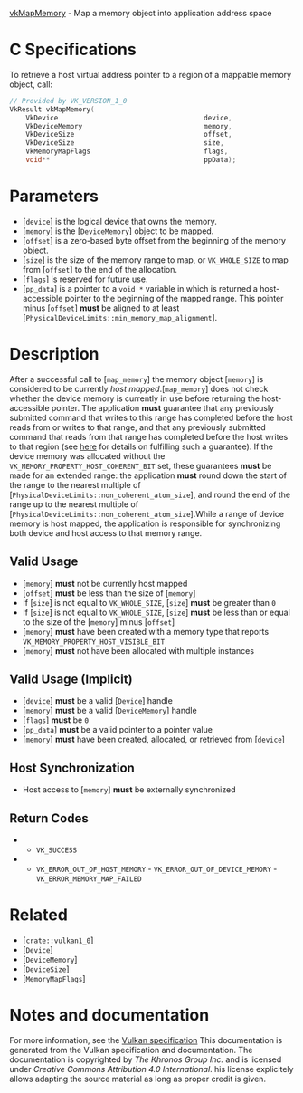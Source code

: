 [vkMapMemory](https://www.khronos.org/registry/vulkan/specs/1.3-extensions/man/html/vkMapMemory.html) - Map a memory object into application address space

# C Specifications
To retrieve a host virtual address pointer to a region of a mappable memory
object, call:
```c
// Provided by VK_VERSION_1_0
VkResult vkMapMemory(
    VkDevice                                    device,
    VkDeviceMemory                              memory,
    VkDeviceSize                                offset,
    VkDeviceSize                                size,
    VkMemoryMapFlags                            flags,
    void**                                      ppData);
```

# Parameters
- [`device`] is the logical device that owns the memory.
- [`memory`] is the [`DeviceMemory`] object to be mapped.
- [`offset`] is a zero-based byte offset from the beginning of the memory object.
- [`size`] is the size of the memory range to map, or `VK_WHOLE_SIZE` to map from [`offset`] to the end of the allocation.
- [`flags`] is reserved for future use.
- [`pp_data`] is a pointer to a `void *` variable in which is returned a host-accessible pointer to the beginning of the mapped range. This pointer minus [`offset`] **must**  be aligned to at least [`PhysicalDeviceLimits::min_memory_map_alignment`].

# Description
After a successful call to [`map_memory`] the memory object [`memory`]
is considered to be currently *host mapped*.[`map_memory`] does not check whether the device memory is currently in
use before returning the host-accessible pointer.
The application  **must**  guarantee that any previously submitted command that
writes to this range has completed before the host reads from or writes to
that range, and that any previously submitted command that reads from that
range has completed before the host writes to that region (see
[here](https://www.khronos.org/registry/vulkan/specs/1.3-extensions/html/vkspec.html#synchronization-submission-host-writes) for details on fulfilling
such a guarantee).
If the device memory was allocated without the
`VK_MEMORY_PROPERTY_HOST_COHERENT_BIT` set, these guarantees  **must**  be
made for an extended range: the application  **must**  round down the start of
the range to the nearest multiple of
[`PhysicalDeviceLimits::non_coherent_atom_size`], and round the end
of the range up to the nearest multiple of
[`PhysicalDeviceLimits::non_coherent_atom_size`].While a range of device memory is host mapped, the application is
responsible for synchronizing both device and host access to that memory
range.
## Valid Usage
-  [`memory`] **must**  not be currently host mapped
-  [`offset`] **must**  be less than the size of [`memory`]
-    If [`size`] is not equal to `VK_WHOLE_SIZE`, [`size`] **must**  be greater than `0`
-    If [`size`] is not equal to `VK_WHOLE_SIZE`, [`size`] **must**  be less than or equal to the size of the [`memory`] minus [`offset`]
-  [`memory`] **must**  have been created with a memory type that reports `VK_MEMORY_PROPERTY_HOST_VISIBLE_BIT`
-  [`memory`] **must**  not have been allocated with multiple instances

## Valid Usage (Implicit)
-  [`device`] **must**  be a valid [`Device`] handle
-  [`memory`] **must**  be a valid [`DeviceMemory`] handle
-  [`flags`] **must**  be `0`
-  [`pp_data`] **must**  be a valid pointer to a pointer value
-  [`memory`] **must**  have been created, allocated, or retrieved from [`device`]

## Host Synchronization
- Host access to [`memory`] **must**  be externally synchronized

## Return Codes
*   - `VK_SUCCESS` 
*   - `VK_ERROR_OUT_OF_HOST_MEMORY`  - `VK_ERROR_OUT_OF_DEVICE_MEMORY`  - `VK_ERROR_MEMORY_MAP_FAILED`

# Related
- [`crate::vulkan1_0`]
- [`Device`]
- [`DeviceMemory`]
- [`DeviceSize`]
- [`MemoryMapFlags`]

# Notes and documentation
For more information, see the [Vulkan specification](https://www.khronos.org/registry/vulkan/specs/1.3-extensions/html/vkspec.html)
This documentation is generated from the Vulkan specification and documentation.
The documentation is copyrighted by *The Khronos Group Inc.* and is licensed under *Creative Commons Attribution 4.0 International*.
his license explicitely allows adapting the source material as long as proper credit is given.
        